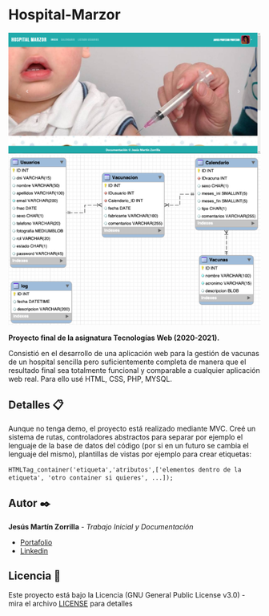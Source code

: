 # Hospital-Marzor

![Página](página.png)
![Diseño](diseño.png)

**Proyecto final de la asignatura Tecnologías Web (2020-2021).**

Consistió en el desarrollo de una aplicación web para la gestión de vacunas de un hospital sencilla pero suficientemente completa de manera que el resultado final sea totalmente funcional y comparable a cualquier aplicación web real. Para ello usé HTML, CSS, PHP, MYSQL.

## Detalles 📋
Aunque no tenga demo, el proyecto está realizado mediante MVC. Creé un sistema de rutas, controladores abstractos para separar por ejemplo el lenguaje de la base de datos del código (por si en un futuro se cambia el lenguaje del mismo), plantillas de vistas por ejemplo para crear etiquetas: 
```
HTMLTag_container('etiqueta','atributos',['elementos dentro de la etiqueta', 'otro container si quieres', ...]);
```

## Autor ✒️
**Jesús Martín Zorrilla** - *Trabajo Inicial y Documentación*

- [Portafolio](https://jesusmarzor.com)
- [Linkedin](https://www.linkedin.com/in/jesusmarzor/)

## Licencia 📄
Este proyecto está bajo la Licencia (GNU General Public License v3.0) - mira el archivo [LICENSE](LICENSE) para detalles
